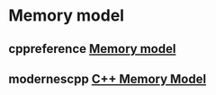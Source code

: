 # Memory model



## cppreference [Memory model](https://en.cppreference.com/w/cpp/language/memory_model)



## modernescpp [C++ Memory Model](http://www.modernescpp.com/index.php/c-memory-model)